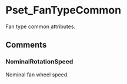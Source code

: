 # Pset_FanTypeCommon

Fan type common attributes.


## Comments

### NominalRotationSpeed

Nominal fan wheel speed.

